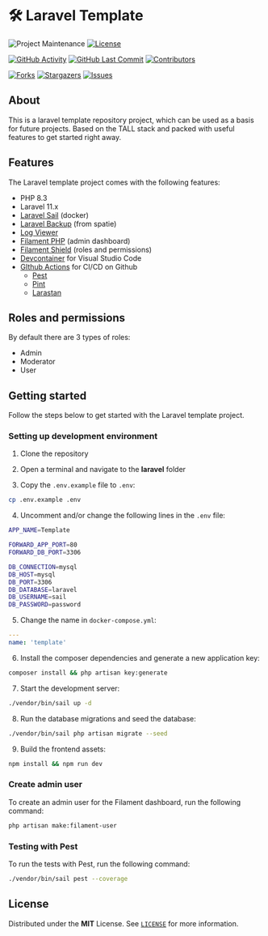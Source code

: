 # 🛠️ Laravel Template
<!-- PROJECT SHIELDS -->
![Project Maintenance][maintenance-shield]
[![License][license-shield]](LICENSE)

[![GitHub Activity][commits-shield]][commits]
[![GitHub Last Commit][last-commit-shield]][commits]
[![Contributors][contributors-shield]][contributors-url]

[![Forks][forks-shield]][forks-url]
[![Stargazers][stars-shield]][stars-url]
[![Issues][issues-shield]][issues-url]

## About

This is a laravel template repository project, which can be used as a basis for future projects. Based on the TALL stack and packed with useful features to get started right away.

## Features

The Laravel template project comes with the following features:

- PHP 8.3
- Laravel 11.x
- [Laravel Sail][sail] (docker)
- [Laravel Backup][backup] (from spatie)
- [Log Viewer][log-viewer]
- [Filament PHP][filament] (admin dashboard)
- [Filament Shield][shield] (roles and permissions)
- [Devcontainer][devcontainer] for Visual Studio Code
- [GIthub Actions](.github/workflows) for CI/CD on Github
    - [Pest](.github/workflows/tests.yaml)
    - [Pint](.github/workflows/linting.yaml)
    - [Larastan](.github/workflows/typing.yaml)

## Roles and permissions

By default there are 3 types of roles:

- Admin
- Moderator
- User

## Getting started

Follow the steps below to get started with the Laravel template project.

### Setting up development environment

1. Clone the repository
2. Open a terminal and navigate to the **laravel** folder

3. Copy the `.env.example` file to `.env`:
```bash
cp .env.example .env
```

4. Uncomment and/or change the following lines in the `.env` file:
```bash
APP_NAME=Template

FORWARD_APP_PORT=80
FORWARD_DB_PORT=3306

DB_CONNECTION=mysql
DB_HOST=mysql
DB_PORT=3306
DB_DATABASE=laravel
DB_USERNAME=sail
DB_PASSWORD=password
```

5. Change the name in `docker-compose.yml`:
```yaml
---
name: 'template'
```

6. Install the composer dependencies and generate a new application key:
```bash
composer install && php artisan key:generate
```

7. Start the development server:
```bash
./vendor/bin/sail up -d
```

8. Run the database migrations and seed the database:
```bash
./vendor/bin/sail php artisan migrate --seed
```

9. Build the frontend assets:
```bash
npm install && npm run dev
```

### Create admin user

To create an admin user for the Filament dashboard, run the following command:

```bash
php artisan make:filament-user
```

### Testing with Pest

To run the tests with Pest, run the following command:

```bash
./vendor/bin/sail pest --coverage
```

## License

Distributed under the **MIT** License. See [`LICENSE`](LICENSE) for more information.

<!-- MARKDOWN LINKS & IMAGES -->
[backup]: https://spatie.be/docs/laravel-backup/v8/introduction
[devcontainer]: https://laravel.com/docs/11.x/sail#using-devcontainers
[filament]: https://filamentphp.com
[sail]: https://laravel.com/docs/11.x/sail
[shield]: https://github.com/bezhanSalleh/filament-shield
[log-viewer]: https://log-viewer.opcodes.io

[maintenance-shield]: https://img.shields.io/maintenance/yes/2024.svg?style=for-the-badge
[contributors-shield]: https://img.shields.io/github/contributors/klaasnicolaas/laravel-template.svg?style=for-the-badge
[contributors-url]: https://github.com/klaasnicolaas/laravel-template/graphs/contributors
[forks-shield]: https://img.shields.io/github/forks/klaasnicolaas/laravel-template.svg?style=for-the-badge
[forks-url]: https://github.com/klaasnicolaas/laravel-template/network/members
[stars-shield]: https://img.shields.io/github/stars/klaasnicolaas/laravel-template.svg?style=for-the-badge
[stars-url]: https://github.com/klaasnicolaas/laravel-template/stargazers
[issues-shield]: https://img.shields.io/github/issues/klaasnicolaas/laravel-template.svg?style=for-the-badge
[issues-url]: https://github.com/klaasnicolaas/laravel-template/issues
[license-shield]: https://img.shields.io/github/license/klaasnicolaas/laravel-template.svg?style=for-the-badge
[commits-shield]: https://img.shields.io/github/commit-activity/y/klaasnicolaas/laravel-template.svg?style=for-the-badge
[commits]: https://github.com/klaasnicolaas/laravel-template/commits/master
[last-commit-shield]: https://img.shields.io/github/last-commit/klaasnicolaas/laravel-template.svg?style=for-the-badge